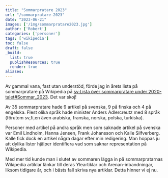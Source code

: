 ```yaml
---
title: "Sommarpratare 2023"
url: "/sommarpratare-2023"
date: "2023-06-21"
images: ['/img/sommarpratare2023.jpg']
author: ['Robert']
categories: ['personer']
tags: ['wikipedia']
toc: false
draft: false
_build:
  list: true
  publishResources: true
  render: true
aliases: 
---
```


Av gammal vana, fast utan understöd, förde jag in årets lista på sommarpratare på Wikipedia på [sv:Lista över sommarpratare under 2020-talet#Sommar_2023](https://sv.wikipedia.org/wiki/Lista_över_sommarpratare_under_2020-talet#Sommar_2023). Det var skoj!  

Av 35 sommarpratare hade 9 artikel på svenska, 9 på finska och 4 på engelska. Flest olika språk hade minister Anders Adlercreutz med 8 språk (förutom sv,fi,en även arabiska, franska, norska, polska, turkiska).

Personer med artikel på andra språk men som saknade artikel på svenska var Emil Lindholm, Hanna Jensen, Frank Johansson och Kalle Silfverberg. Kalle fick dock en artikel några dagar efter min redigering. Man hoppas ju att dylika listor hjälper identifiera vad som saknar representation på Wikipedia. 

Med mer tid kunde man i slutet av sommaren lägga in på sommarpratarnas Wikipedia artiklar länkar till deras Yleartiklar och Arenan-inbandningar, liksom tidigare år, och i bästs fall skriva nya artiklar. Detta hinner vi ej nu.
